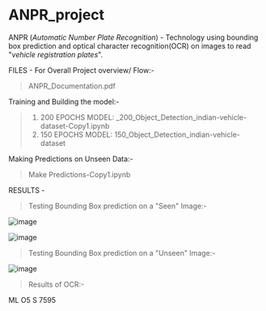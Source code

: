 # ANPR_project
ANPR (*Automatic Number Plate Recognition*) - Technology using bounding box prediction and optical character recognition(OCR) on images to read "*vehicle registration plates*".

FILES - 
For Overall Project overview/ Flow:- 
> ANPR_Documentation.pdf

Training and Building the model:-
> 1) 200 EPOCHS MODEL: _200_Object_Detection_indian-vehicle-dataset-Copy1.ipynb
> 2) 150 EPOCHS MODEL: 150_Object_Detection_indian-vehicle-dataset

Making Predictions on Unseen Data:-
> Make Predictions-Copy1.ipynb

RESULTS -

> Testing Bounding Box prediction on a "Seen" Image:-

![image](https://user-images.githubusercontent.com/79463682/199299826-766b0610-83de-481c-951a-767125e26428.png)

![image](https://user-images.githubusercontent.com/79463682/199300283-eff277ba-c298-4e8f-b1a2-bdb6b5549544.png)

> Testing Bounding Box prediction on a "Unseen" Image:-

![image](https://user-images.githubusercontent.com/79463682/199300611-17b07d81-09c3-402a-9be5-d7974ea15117.png)

> Results of OCR:-

ML O5 S 7595 
